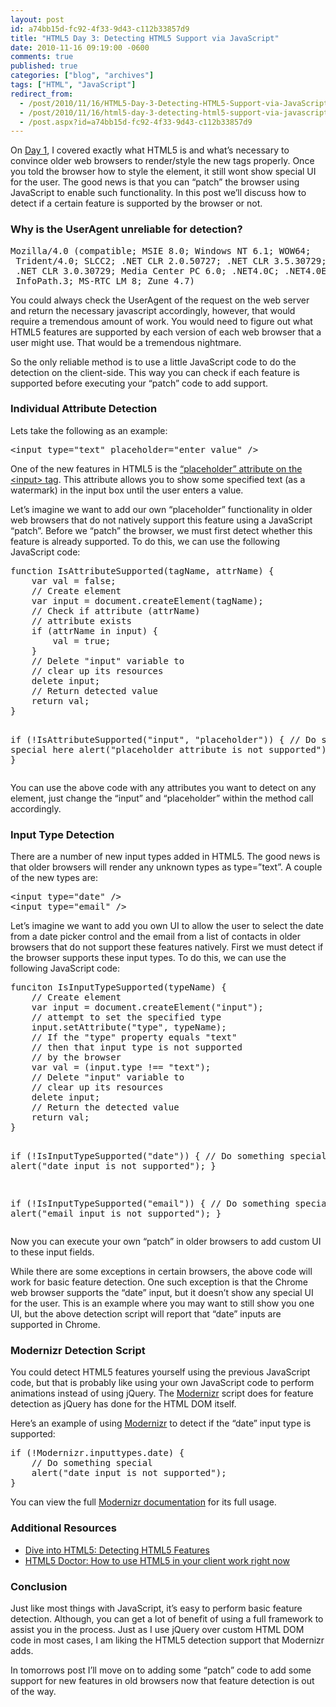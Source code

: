 ```yaml
---
layout: post
id: a74bb15d-fc92-4f33-9d43-c112b33857d9
title: "HTML5 Day 3: Detecting HTML5 Support via JavaScript"
date: 2010-11-16 09:19:00 -0600
comments: true
published: true
categories: ["blog", "archives"]
tags: ["HTML", "JavaScript"]
redirect_from: 
  - /post/2010/11/16/HTML5-Day-3-Detecting-HTML5-Support-via-JavaScript
  - /post/2010/11/16/html5-day-3-detecting-html5-support-via-javascript
  - /post.aspx?id=a74bb15d-fc92-4f33-9d43-c112b33857d9
---
```

<!-- more -->
<p>On <a title="HTML5 Day 1: New tags work in older browsers? Awesome!" href="/post/2010/11/14/HTML5-Day-1-New-tags-work-in-older-browsers-Awesome.aspx">Day 1</a>, I covered exactly what HTML5 is and what&rsquo;s necessary to convince older web browsers to render/style the new tags properly. Once you told the browser how to style the element, it still wont show special UI for the user. The good news is that you can &ldquo;patch&rdquo; the browser using JavaScript to enable such functionality. In this post we&rsquo;ll discuss how to detect if a certain feature is supported by the browser or not.</p>
<h3>Why is the UserAgent unreliable for detection?</h3>
<pre class="brush: plain; first-line: 1; tab-size: 4; toolbar: false; ">Mozilla/4.0 (compatible; MSIE 8.0; Windows NT 6.1; WOW64;
 Trident/4.0; SLCC2; .NET CLR 2.0.50727; .NET CLR 3.5.30729;
 .NET CLR 3.0.30729; Media Center PC 6.0; .NET4.0C; .NET4.0E;
 InfoPath.3; MS-RTC LM 8; Zune 4.7) </pre>
<p>You could always check the UserAgent of the request on the web server and return the necessary javascript accordingly, however, that would require a tremendous amount of work. You would need to figure out what HTML5 features are supported by each version of each web browser that a user might use. That would be a tremendous nightmare.</p>
<p>So the only reliable method is to use a little JavaScript code to do the detection on the client-side. This way you can check if each feature is supported before executing your &ldquo;patch&rdquo; code to add support.</p>
<h3>Individual Attribute Detection</h3>
<p>Lets take the following as an example:</p>
<pre class="brush: xml; first-line: 1; tab-size: 4; toolbar: false; ">&lt;input type="text" placeholder="enter value" /&gt;</pre>
<p>One of the new features in HTML5 is the <a title="Dive into HTML5 - Placeholder Text" href="http://diveintohtml5.org/forms.html#placeholder">&ldquo;placeholder&rdquo; attribute on the &lt;input&gt; tag</a>. This attribute allows you to show some specified text (as a watermark) in the input box until the user enters a value.</p>
<p>Let&rsquo;s imagine we want to add our own &ldquo;placeholder&rdquo; functionality in older web browsers that do not natively support this feature using a JavaScript &ldquo;patch&rdquo;. Before we &ldquo;patch&rdquo; the browser, we must first detect whether this feature is already supported. To do this, we can use the following JavaScript code:</p>
<pre class="brush: js; first-line: 1; tab-size: 4; toolbar: false; ">function IsAttributeSupported(tagName, attrName) {
    var val = false;
    // Create element
    var input = document.createElement(tagName);
    // Check if attribute (attrName)
    // attribute exists
    if (attrName in input) {
        val = true;
    }
    // Delete "input" variable to
    // clear up its resources
    delete input;
    // Return detected value
    return val;
}

if (!IsAttributeSupported("input", "placeholder")) {
    // Do something special here
    alert("placeholder attribute is not supported");
}</pre>
<p>You can use the above code with any attributes you want to detect on any element, just change the &ldquo;input&rdquo; and &ldquo;placeholder&rdquo; within the method call accordingly.</p>
<h3>Input Type Detection</h3>
<p>There are a number of new input types added in HTML5. The good news is that older browsers will render any unknown types as type=&rdquo;text&rdquo;. A couple of the new types are:</p>
<pre class="brush: xml; first-line: 1; tab-size: 4; toolbar: false; ">&lt;input type="date" /&gt;
&lt;input type="email" /&gt;</pre>
<p>Let&rsquo;s imagine we want to add you own UI to allow the user to select the date from a date picker control and the email from a list of contacts in older browsers that do not support these features natively. First we must detect if the browser supports these input types. To do this, we can use the following JavaScript code:</p>
<pre class="brush: js; first-line: 1; tab-size: 4; toolbar: false; ">funciton IsInputTypeSupported(typeName) {
    // Create element
    var input = document.createElement("input");
    // attempt to set the specified type
    input.setAttribute("type", typeName);
    // If the "type" property equals "text"
    // then that input type is not supported
    // by the browser
    var val = (input.type !== "text");
    // Delete "input" variable to
    // clear up its resources
    delete input;
    // Return the detected value
    return val;
}

if (!IsInputTypeSupported("date")) {
    // Do something special
    alert("date input is not supported");
}

if (!IsInputTypeSupported("email")) {
    // Do something special
    alert("email input is not supported");
}</pre>
<p>Now you can execute your own &ldquo;patch&rdquo; in older browsers to add custom UI to these input fields.</p>
<p>While there are some exceptions in certain browsers, the above code will work for basic feature detection. One such exception is that the Chrome web browser supports the &ldquo;date&rdquo; input, but it doesn&rsquo;t show any special UI for the user. This is an example where you may want to still show you one UI, but the above detection script will report that &ldquo;date&rdquo; inputs are supported in Chrome.</p>
<h3>Modernizr Detection Script</h3>
<p>You could detect HTML5 features yourself using the previous JavaScript code, but that is probably like using your own JavaScript code to perform animations instead of using jQuery. The <a href="http://www.modernizr.com">Modernizr</a> script does for feature detection as jQuery has done for the HTML DOM itself.</p>
<p>Here&rsquo;s an example of using <a href="http://www.modernizr.com">Modernizr</a> to detect if the &ldquo;date&rdquo; input type is supported:</p>
<pre class="brush: js; first-line: 1; tab-size: 4; toolbar: false; ">if (!Modernizr.inputtypes.date) {
    // Do something special
    alert("date input is not supported");
}</pre>
<p>You can view the full <a href="http://www.modernizr.com/docs/">Modernizr documentation</a> for its full usage.</p>
<h3>Additional Resources</h3>
<ul>
<li><a href="http://diveintohtml5.org/detect.html">Dive into HTML5: Detecting HTML5 Features</a></li>
<li><a href="http://html5doctor.com/how-to-use-html5-in-your-client-work-right-now/">HTML5 Doctor: How to use HTML5 in your client work right now</a></li>
</ul>
<h3>Conclusion</h3>
<p>Just like most things with JavaScript, it&rsquo;s easy to perform basic feature detection. Although, you can get a lot of benefit of using a full framework to assist you in the process. Just as I use jQuery over custom HTML DOM code in most cases, I am liking the HTML5 detection support that Modernizr adds.</p>
<p>In tomorrows post I&rsquo;ll move on to adding some &ldquo;patch&rdquo; code to add some support for new features in old browsers now that feature detection is out of the way.</p>

